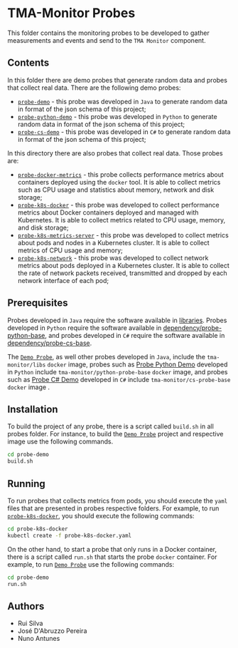 # TMA-Monitor Probes

This folder contains the monitoring probes to be developed to gather measurements and events and send to the `TMA Monitor` component.

## Contents

In this folder there are demo probes that generate random data and probes that collect real data. There are the following demo probes:
 
*  [`probe-demo`](probe-demo) - this probe was developed in `Java` to generate random data in format of the json schema of this project;
*  [`probe-python-demo`](probe-python-demo) - this probe was developed in `Python` to generate random data in format of the json schema of this project;
*  [`probe-cs-demo`](probe-cs-demo) - this probe was developed in `C#` to generate random data in format of the json schema of this project;

In this directory there are also probes that collect real data. Those probes are:

* [`probe-docker-metrics`](probe-docker-metrics) - this probe collects performance metrics about containers deployed using the `docker` tool. It is able to collect metrics such as CPU usage and statistics about memory, network and disk storage;
* [`probe-k8s-docker`](probe-k8s-docker) - this probe was developed to collect performance metrics about Docker containers deployed and managed with Kubernetes. It is able to collect metrics related to CPU usage, memory, and disk storage;
* [`probe-k8s-metrics-server`](probe-k8s-metrics-server) - this probe was developed to collect metrics about pods and nodes in a Kubernetes cluster. It is able to collect metrics of CPU usage and memory;
* [`probe-k8s-network`](probe-k8s-network) - this probe was developed to collect network metrics about pods deployed in a Kubernetes cluster. It is able to collect the rate of network packets received, transmitted and dropped by each network interface of each pod;

## Prerequisites

Probes developed in `Java` require the software available in [libraries](../libraries). Probes developed in `Python` require the software available in [dependency/probe-python-base](../dependency/python-probe-base), and probes developed in `C#` require the software available in [dependency/probe-cs-base](../dependency/cs-probe-base).

The [`Demo Probe`](probe-demo), as well other probes developed in `Java`, include the `tma-monitor/libs` `docker` image, probes such as [Probe Python Demo](probe-python-demo) developed in `Python` include `tma-monitor/python-probe-base` `docker` image, and probes such as [Probe C# Demo](probe-cs-demo) developed in `C#` include `tma-monitor/cs-probe-base` `docker` image . 


## Installation

To build the project of any probe, there is a script called `build.sh` in all probes folder. For instance, to build the [`Demo Probe`](probe-demo) project and respective image use the following commands.

```sh
cd probe-demo
build.sh
```

## Running

To run probes that collects metrics from pods, you should execute the `yaml` files that are presented in probes respective folders. For example, to run [`probe-k8s-docker`](probe-k8s-docker), you should execute the following commands:
```sh
cd probe-k8s-docker
kubectl create -f probe-k8s-docker.yaml
```
On the other hand, to start a probe that only runs in a Docker container, there is a script called `run.sh` that starts the probe `docker` container. For example, to run [`Demo Probe`](probe-demo) use the following commands:

```sh
cd probe-demo
run.sh
```


## Authors
* Rui Silva
* José D'Abruzzo Pereira
* Nuno Antunes
